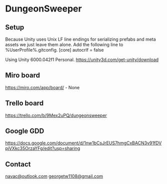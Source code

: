 # DungeonSweeper

## Setup
Because Unity uses Unix LF line endings for serializing prefabs and meta assets we just leave them alone. Add the following line to %UserProfile%\.gitconfig.
[core]
	autocrlf = false

Using Unity 6000.042f1 Personal. https://unity3d.com/get-unity/download

## Miro board
https://miro.com/app/board/ - None

## Trello board
https://trello.com/b/9Mex2uPQ/dungeonsweeper

## Google GDD
https://docs.google.com/document/d/1nw1bCsJrEUS7hmgCxBACN3v91fDVpjVXkc35OrzaYFg/edit?usp=sharing

## Contact
navac@outlook.com
georgetw1108@gmail.com
